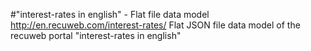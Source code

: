 #"interest-rates‎ in english" - Flat file data model
http://en.recuweb.com/interest-rates‎/
Flat JSON file data model of the recuweb portal "interest-rates‎ in english"
